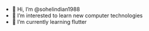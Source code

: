 - 👋 Hi, I’m @sohelindian1988
- 👀 I’m interested to learn new computer technologies
- 🌱 I’m currently learning flutter

<!---
sohelindian1988/sohelindian1988 is a ✨ special ✨ repository because its `README.md` (this file) appears on your GitHub profile.
You can click the Preview link to take a look at your changes.
--->
